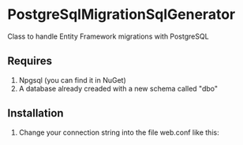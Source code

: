 PostgreSqlMigrationSqlGenerator
===============================

Class to handle Entity Framework migrations with PostgreSQL


Requires
------------

1. Npgsql (you can find it in NuGet)
2. A database already creaded with a new schema called "dbo"


Installation
------------

1. Change your connection string into the file web.conf like this:

	<connectionStrings>
    <add name="DataContext" connectionString="Server=127.0.0.1;Port=5432;Database=db;User Id=postgres;Password=password;CommandTimeout=20;Preload Reader = true;" providerName="Npgsql" />
  </connectionStrings>